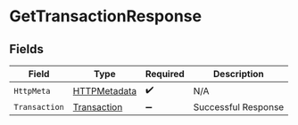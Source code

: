# GetTransactionResponse


## Fields

| Field                                                   | Type                                                    | Required                                                | Description                                             |
| ------------------------------------------------------- | ------------------------------------------------------- | ------------------------------------------------------- | ------------------------------------------------------- |
| `HttpMeta`                                              | [HTTPMetadata](../../Models/Components/HTTPMetadata.md) | :heavy_check_mark:                                      | N/A                                                     |
| `Transaction`                                           | [Transaction](../../Models/Components/Transaction.md)   | :heavy_minus_sign:                                      | Successful Response                                     |